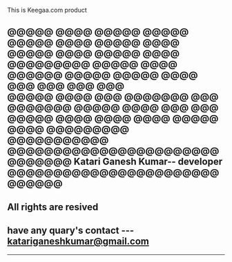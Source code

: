 This is Keegaa.com product 


@@@@@         @@@@
@@@@@       @@@@@
@@@@@      @@@@
@@@@@     @@@@
@@@@@   @@@@
@@@@@ @@@@
@@@@@@@@@
@@@@@ @@@@                 @@@@@@              @@@@@
@@@@@  @@@@             @@@     @@@         @@@     @@@  
@@@@@   @@@@          @@@    @@@@@@@       @@@   @@@@@@@
@@@@@     @@@@       @@@                  @@@
@@@@@       @@@@      @@@@                 @@@@
@@@@@         @@@@       @@@@@@@@@           @@@@@@@@@@@
@@@@@@@@@@@@@@@@@@@@@@@@@@@@@@
Katari Ganesh Kumar-- developer 
@@@@@@@@@@@@@@@@@@@@@@@@@@@@@
--------------
All rights are resived 
--------------

have any quary's contact ---
katariganeshkumar@gmail.com
---------------------------
---------------------------